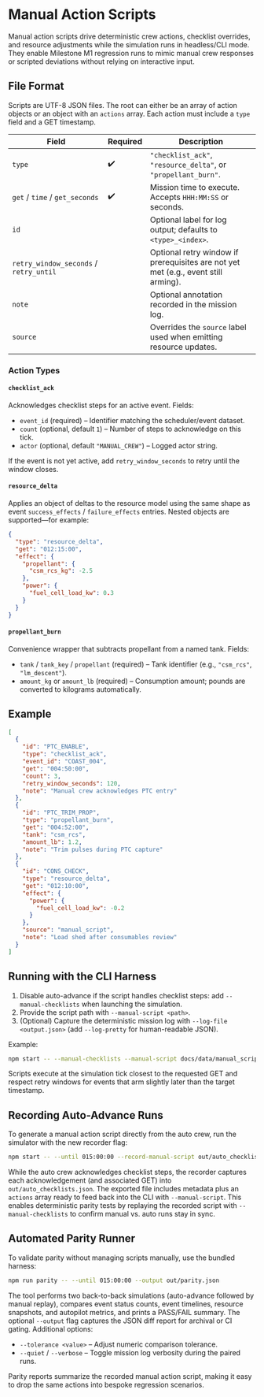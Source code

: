 # Manual Action Scripts

Manual action scripts drive deterministic crew actions, checklist overrides, and resource adjustments while the simulation runs in headless/CLI mode. They enable Milestone M1 regression runs to mimic manual crew responses or scripted deviations without relying on interactive input.

## File Format

Scripts are UTF-8 JSON files. The root can either be an array of action objects or an object with an `actions` array. Each action must include a `type` field and a GET timestamp.

| Field | Required | Description |
| --- | --- | --- |
| `type` | ✔️ | `"checklist_ack"`, `"resource_delta"`, or `"propellant_burn"`. |
| `get` / `time` / `get_seconds` | ✔️ | Mission time to execute. Accepts `HHH:MM:SS` or seconds. |
| `id` |  | Optional label for log output; defaults to `<type>_<index>`. |
| `retry_window_seconds` / `retry_until` |  | Optional retry window if prerequisites are not yet met (e.g., event still arming). |
| `note` |  | Optional annotation recorded in the mission log. |
| `source` |  | Overrides the `source` label used when emitting resource updates. |

### Action Types

#### `checklist_ack`

Acknowledges checklist steps for an active event. Fields:

- `event_id` (required) – Identifier matching the scheduler/event dataset.
- `count` (optional, default `1`) – Number of steps to acknowledge on this tick.
- `actor` (optional, default `"MANUAL_CREW"`) – Logged actor string.

If the event is not yet active, add `retry_window_seconds` to retry until the window closes.

#### `resource_delta`

Applies an object of deltas to the resource model using the same shape as event `success_effects` / `failure_effects` entries. Nested objects are supported—for example:

```json
{
  "type": "resource_delta",
  "get": "012:15:00",
  "effect": {
    "propellant": {
      "csm_rcs_kg": -2.5
    },
    "power": {
      "fuel_cell_load_kw": 0.3
    }
  }
}
```

#### `propellant_burn`

Convenience wrapper that subtracts propellant from a named tank. Fields:

- `tank` / `tank_key` / `propellant` (required) – Tank identifier (e.g., `"csm_rcs"`, `"lm_descent"`).
- `amount_kg` or `amount_lb` (required) – Consumption amount; pounds are converted to kilograms automatically.

## Example

```json
[
  {
    "id": "PTC_ENABLE",
    "type": "checklist_ack",
    "event_id": "COAST_004",
    "get": "004:50:00",
    "count": 3,
    "retry_window_seconds": 120,
    "note": "Manual crew acknowledges PTC entry"
  },
  {
    "id": "PTC_TRIM_PROP",
    "type": "propellant_burn",
    "get": "004:52:00",
    "tank": "csm_rcs",
    "amount_lb": 1.2,
    "note": "Trim pulses during PTC capture"
  },
  {
    "id": "CONS_CHECK",
    "type": "resource_delta",
    "get": "012:10:00",
    "effect": {
      "power": {
        "fuel_cell_load_kw": -0.2
      }
    },
    "source": "manual_script",
    "note": "Load shed after consumables review"
  }
]
```

## Running with the CLI Harness

1. Disable auto-advance if the script handles checklist steps: add `--manual-checklists` when launching the simulation.
2. Provide the script path with `--manual-script <path>`.
3. (Optional) Capture the deterministic mission log with `--log-file <output.json>` (add `--log-pretty` for human-readable JSON).

Example:

```bash
npm start -- --manual-checklists --manual-script docs/data/manual_scripts/example_ptc.json --log-file out/ptc_run.json --log-pretty --until 020:00:00
```

Scripts execute at the simulation tick closest to the requested GET and respect retry windows for events that arm slightly later than the target timestamp.

## Recording Auto-Advance Runs

To generate a manual action script directly from the auto crew, run the simulator with the new recorder flag:

```bash
npm start -- --until 015:00:00 --record-manual-script out/auto_checklists.json
```

While the auto crew acknowledges checklist steps, the recorder captures each acknowledgement (and associated GET) into `out/auto_checklists.json`. The exported file includes metadata plus an `actions` array ready to feed back into the CLI with `--manual-script`. This enables deterministic parity tests by replaying the recorded script with `--manual-checklists` to confirm manual vs. auto runs stay in sync.

## Automated Parity Runner

To validate parity without managing scripts manually, use the bundled harness:

```bash
npm run parity -- --until 015:00:00 --output out/parity.json
```

The tool performs two back-to-back simulations (auto-advance followed by manual replay), compares event status counts, event timelines, resource snapshots, and autopilot metrics, and prints a PASS/FAIL summary. The optional `--output` flag captures the JSON diff report for archival or CI gating. Additional options:

- `--tolerance <value>` – Adjust numeric comparison tolerance.
- `--quiet` / `--verbose` – Toggle mission log verbosity during the paired runs.

Parity reports summarize the recorded manual action script, making it easy to drop the same actions into bespoke regression scenarios.
